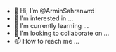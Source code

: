 - 👋 Hi, I’m @ArminSahranwrd
- 👀 I’m interested in ...
- 🌱 I’m currently learning ...
- 💞️ I’m looking to collaborate on ...
- 📫 How to reach me ...

<!---
ArminSahranwrd/ArminSahranwrd is a ✨ special ✨ repository because its `README.md` (this file) appears on your GitHub profile.
You can click the Preview link to take a look at your changes.
--->
